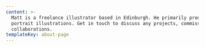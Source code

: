 ```yaml
---
content: >-
  Matt is a freelance illustrator based in Edinburgh. He primarily produces
  portrait illustrations. Get in touch to discuss any projects, commissions or
  collaborations.
templateKey: about-page
---
```


